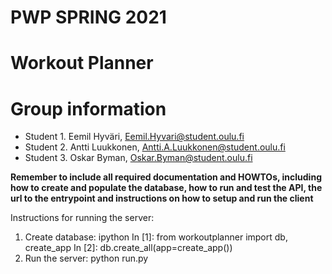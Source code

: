 # PWP SPRING 2021
# Workout Planner
# Group information
* Student 1. Eemil Hyväri, Eemil.Hyvari@student.oulu.fi
* Student 2. Antti Luukkonen, Antti.A.Luukkonen@student.oulu.fi
* Student 3. Oskar Byman, Oskar.Byman@student.oulu.fi

__Remember to include all required documentation and HOWTOs, including how to create and populate the database, how to run and test the API, the url to the entrypoint and instructions on how to setup and run the client__

Instructions for running the server:
1. Create database:
    ipython
    In [1]: from workoutplanner import db, create_app
    In [2]: db.create_all(app=create_app())
2. Run the server:
    python run.py